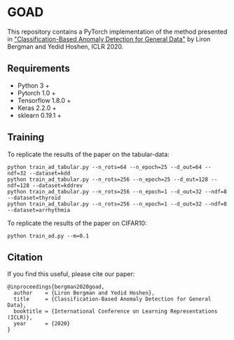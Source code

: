 # GOAD
This repository contains a PyTorch implementation of the method presented in ["Classification-Based Anomaly Detection for General Data"](https://openreview.net/pdf?id=H1lK_lBtvS) by Liron Bergman and Yedid Hoshen, ICLR 2020.

## Requirements
* Python 3 +
* Pytorch 1.0 +
* Tensorflow 1.8.0 +
* Keras 2.2.0 +
* sklearn 0.19.1 +

## Training
To replicate the results of the paper on the tabular-data:
```
python train_ad_tabular.py --n_rots=64 --n_epoch=25 --d_out=64 --ndf=32 --dataset=kdd 
python train_ad_tabular.py --n_rots=256 --n_epoch=25 --d_out=128 --ndf=128 --dataset=kddrev
python train_ad_tabular.py --n_rots=256 --n_epoch=1 --d_out=32 --ndf=8 --dataset=thyroid
python train_ad_tabular.py --n_rots=256 --n_epoch=1 --d_out=32 --ndf=8 --dataset=arrhythmia 
```
To replicate the results of the paper on CIFAR10:
```
python train_ad.py --m=0.1
```

## Citation
If you find this useful, please cite our paper:
```
@inproceedings{bergman2020goad,
  author    = {Liron Bergman and Yedid Hoshen},
  title     = {Classification-Based Anomaly Detection for General Data},
  booktitle = {International Conference on Learning Representations (ICLR)},
  year      = {2020}
}
```

